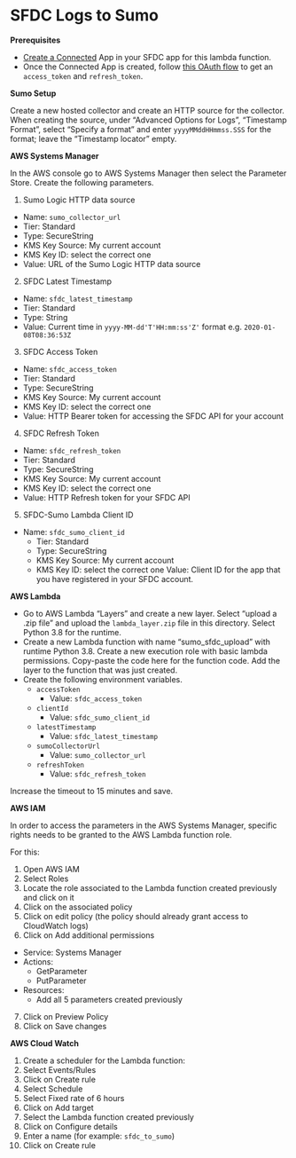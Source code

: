 # SFDC Logs to Sumo

**Prerequisites**
* [Create a Connected](https://help.salesforce.com/articleView?id=connected_app_create.htm&type=5) App in your SFDC app for this lambda function.
* Once the Connected App is created, follow [this OAuth flow](https://help.salesforce.com/articleView?id=remoteaccess_oauth_web_server_flow.htm&type=5) to get an `access_token` and `refresh_token`. 

**Sumo Setup**

Create a new hosted collector and create an HTTP source for the collector. When creating the source, under “Advanced Options for Logs”, “Timestamp Format”, select “Specify a format” and enter `yyyyMMddHHmmss.SSS` for the format; leave the “Timestamp locator” empty.

**AWS Systems Manager**

In the AWS console go to AWS Systems Manager then select the Parameter Store. Create the following parameters.

1. Sumo Logic HTTP data source
  * Name: `sumo_collector_url`
  * Tier: Standard
  * Type: SecureString
  * KMS Key Source: My current account
  * KMS Key ID: select the correct one
  * Value: URL of the Sumo Logic HTTP data source

2. SFDC Latest Timestamp
  * Name: `sfdc_latest_timestamp`
  * Tier: Standard
  * Type: String
  * Value: Current time in `yyyy-MM-dd'T'HH:mm:ss'Z'` format e.g. `2020-01-08T08:36:53Z`

3. SFDC Access Token
  * Name: `sfdc_access_token`
  * Tier: Standard
  * Type: SecureString
  * KMS Key Source: My current account
  * KMS Key ID: select the correct one
  * Value: HTTP Bearer token for accessing the SFDC API for your account

4. SFDC Refresh Token
  * Name: `sfdc_refresh_token`
  * Tier: Standard
  * Type: SecureString
  * KMS Key Source: My current account
  * KMS Key ID: select the correct one
  * Value: HTTP Refresh token for your SFDC API


5. SFDC-Sumo Lambda Client ID
* Name: `sfdc_sumo_client_id`
  * Tier: Standard
  * Type: SecureString
  * KMS Key Source: My current account
  * KMS Key ID: select the correct one
  Value: Client ID for the app that you have registered in your SFDC account.

**AWS Lambda**

* Go to AWS Lambda “Layers” and create a new layer. Select “upload a .zip file” and upload the `lambda_layer.zip` file in this directory. Select Python 3.8 for the runtime. 
* Create a new Lambda function with name “sumo_sfdc_upload” with runtime Python 3.8. Create a new execution role with basic lambda permissions. Copy-paste the code here for the function code. Add the layer to the function that was just created.
* Create the following environment variables.
  * `accessToken`
    * Value: `sfdc_access_token`
  * `clientId`
    * Value: `sfdc_sumo_client_id`
  * `latestTimestamp`
    * Value: `sfdc_latest_timestamp`
  * `sumoCollectorUrl`
    * Value: `sumo_collector_url`
  * `refreshToken`
    * Value: `sfdc_refresh_token`
    
Increase the timeout to 15 minutes and save.

**AWS IAM**

In order to access the parameters in the AWS Systems Manager, specific rights needs to be granted to the AWS Lambda function role.

For this:
1. Open AWS IAM
2. Select Roles
3. Locate the role associated to the Lambda function created previously and click on it
4. Click on the associated policy
5. Click on edit policy (the policy should already grant access to CloudWatch logs)
6. Click on Add additional permissions
  * Service: Systems Manager
  * Actions: 
    * GetParameter
    * PutParameter
  * Resources: 
    * Add all 5 parameters created previously
7. Click on Preview Policy
8. Click on Save changes

**AWS Cloud Watch**
1. Create a scheduler for the Lambda function:
2. Select Events/Rules
3. Click on Create rule
4. Select Schedule
5. Select Fixed rate of 6 hours
6. Click on Add target
7. Select the Lambda function created previously
8. Click on Configure details
9. Enter a name (for example: `sfdc_to_sumo`)
10. Click on Create rule


